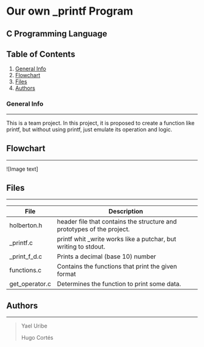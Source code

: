 # Our own _printf Program
## C Programming Language



## Table of Contents
1. [General Info](#general-info)
2. [Flowchart](#Flowchart)
3. [Files](#files)
4. [Authors](#Authors)

### General Info
***
This is a team project. In this project, it is proposed to create a function like printf, but without using printf, just emulate its operation and logic.

## Flowchart
***
![Image text]
## Files
***
| File | Description |
| ------------- | ------------- |
|      holberton.h       | header file that contains the structure and prototypes of the project.|
|       _printf.c        | printf whit _write works like a putchar, but writing to stdout.  |
|      _print_f_d.c      | Prints a decimal (base 10) number  |
|       functions.c      | Contains the functions that print the given format  |
|     get_operator.c     | Determines the function to print some data. |


## Authors
***

> Yael Uribe
>
> Hugo Cortés
>